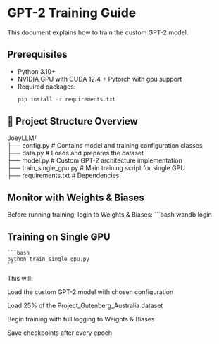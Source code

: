 # GPT-2 Training Guide

This document explains how to train the custom GPT-2 model.

## Prerequisites
- Python 3.10+
- NVIDIA GPU with CUDA 12.4 +
Pytorch with gpu support
- Required packages:
  ```bash
  pip install -r requirements.txt

## 📁 Project Structure Overview
JoeyLLM/  
├── config.py              # Contains model and training configuration classes  
├── data.py                # Loads and prepares the dataset  
├── model.py               # Custom GPT-2 architecture implementation  
├── train_single_gpu.py    # Main training script for single GPU  
├── requirements.txt       # Dependencies  

## Monitor with Weights & Biases

Before running training, login to Weights & Biases: 
    ```bash
    wandb login

## Training on Single GPU
    ```bash
    python train_single_gpu.py
    ```

This will:

Load the custom GPT-2 model with chosen configuration

Load 25% of the Project_Gutenberg_Australia dataset

Begin training with full logging to Weights & Biases

Save checkpoints after every epoch